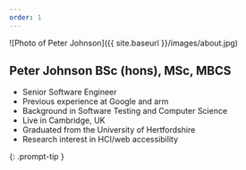 ```yaml
---
order: 1
---
```


![Photo of Peter Johnson]({{ site.baseurl }}/images/about.jpg)

## Peter Johnson BSc (hons), MSc, MBCS

- Senior Software Engineer
- Previous experience at Google and arm
- Background in Software Testing and Computer Science
- Live in Cambridge, UK
- Graduated from the University of Hertfordshire
- Research interest in HCI/web accessibility

{: .prompt-tip }
